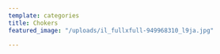 ```yaml
---
template: categories
title: Chokers
featured_image: "/uploads/il_fullxfull-949968310_l9ja.jpg"

---
```

